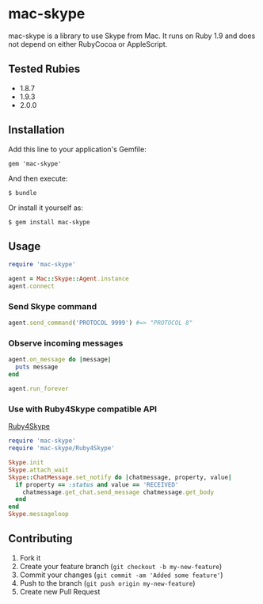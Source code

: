 # mac-skype

mac-skype is a library to use Skype from Mac. It runs on Ruby 1.9 and does not depend on either RubyCocoa or AppleScript.

## Tested Rubies

* 1.8.7
* 1.9.3
* 2.0.0

## Installation

Add this line to your application's Gemfile:

    gem 'mac-skype'

And then execute:

    $ bundle

Or install it yourself as:

    $ gem install mac-skype

## Usage

```ruby
require 'mac-skype'

agent = Mac::Skype::Agent.instance
agent.connect
```

### Send Skype command

```ruby
agent.send_command('PROTOCOL 9999') #=> "PROTOCOL 8"
```

### Observe incoming messages

```ruby
agent.on_message do |message|
  puts message
end

agent.run_forever
```

### Use with Ruby4Skype compatible API

[Ruby4Skype](http://rubydoc.info/gems/Ruby4Skype/)

```ruby
require 'mac-skype'
require 'mac-skype/Ruby4Skype'

Skype.init
Skype.attach_wait
Skype::ChatMessage.set_notify do |chatmessage, property, value|
  if property == :status and value == 'RECEIVED'
    chatmessage.get_chat.send_message chatmessage.get_body
  end
end
Skype.messageloop
```

## Contributing

1. Fork it
2. Create your feature branch (`git checkout -b my-new-feature`)
3. Commit your changes (`git commit -am 'Added some feature'`)
4. Push to the branch (`git push origin my-new-feature`)
5. Create new Pull Request
